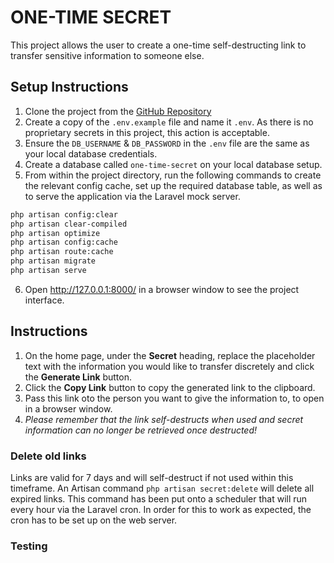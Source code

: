 ONE-TIME SECRET
===============

This project allows the user to create a one-time self-destructing link to transfer sensitive information to someone 
else.

## Setup Instructions

1. Clone the project from the [GitHub Repository](https://github.com/safrique/one-time-secret)
2. Create a copy of the `.env.example` file and name it `.env`. As there is no proprietary secrets in this project, 
   this action is acceptable. 
3. Ensure the `DB_USERNAME` & `DB_PASSWORD`  in the `.env` file are the same as your local database credentials.
4. Create a database called `one-time-secret` on your local database setup.
5. From within the project directory, run the following commands to create the relevant config cache, set up the required database table, as well as to serve the application via the Laravel mock server.
```bash
php artisan config:clear
php artisan clear-compiled
php artisan optimize
php artisan config:cache
php artisan route:cache
php artisan migrate
php artisan serve
```
6. Open http://127.0.0.1:8000/ in a browser window to see the project interface.

## Instructions

1. On the home page, under the __Secret__ heading, replace the placeholder text with the information you would like to 
transfer discretely and click the __Generate Link__ button.
2. Click the __Copy Link__ button to copy the generated link to the clipboard.
3. Pass this link oto the person you want to give the information to, to open in a browser window.
4. *Please remember that the link self-destructs 
   when used and secret information can no longer be retrieved once destructed!*

### Delete old links

Links are valid for 7 days and will self-destruct if not used within this timeframe.
An Artisan command `php artisan secret:delete` will delete all expired links. This command has been put onto a 
scheduler that will run every hour via the Laravel cron. In order for this to work as expected, the cron has to be 
set up on the web server.

### Testing
